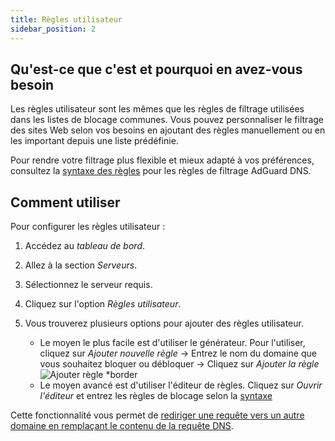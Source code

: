 ```yaml
---
title: Règles utilisateur
sidebar_position: 2
---
```


## Qu'est-ce que c'est et pourquoi en avez-vous besoin

Les règles utilisateur sont les mêmes que les règles de filtrage utilisées dans les listes de blocage communes. Vous pouvez personnaliser le filtrage des sites Web selon vos besoins en ajoutant des règles manuellement ou en les important depuis une liste prédéfinie.

Pour rendre votre filtrage plus flexible et mieux adapté à vos préférences, consultez la [syntaxe des règles](/general/dns-filtering-syntax/) pour les règles de filtrage AdGuard DNS.

## Comment utiliser

Pour configurer les règles utilisateur :

1. Accédez au _tableau de bord_.

2. Allez à la section _Serveurs_.

3. Sélectionnez le serveur requis.

4. Cliquez sur l'option _Règles utilisateur_.

5. Vous trouverez plusieurs options pour ajouter des règles utilisateur.

    - Le moyen le plus facile est d'utiliser le générateur. Pour l'utiliser, cliquez sur _Ajouter nouvelle règle_ → Entrez le nom du domaine que vous souhaitez bloquer ou débloquer → Cliquez sur _Ajouter la règle_
        ![Ajouter règle \*border](https://cdn.adtidy.org/content/kb/dns/private/new_dns/userrules_step5.png)
    - Le moyen avancé est d'utiliser l'éditeur de règles. Cliquez sur _Ouvrir l'éditeur_ et entrez les règles de blocage selon la [syntaxe](/general/dns-filtering-syntax/)

Cette fonctionnalité vous permet de [rediriger une requête vers un autre domaine en remplaçant le contenu de la requête DNS](/general/dns-filtering-syntax/#dnsrewrite-modifier).
